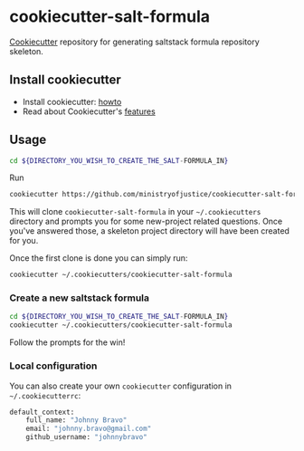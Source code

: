 # cookiecutter-salt-formula

[Cookiecutter](https://github.com/audreyr/cookiecutter) repository for generating saltstack formula repository skeleton.

## Install cookiecutter

- Install cookiecutter: [howto](http://cookiecutter.readthedocs.org/en/latest/installation.html)
- Read about Cookiecutter's [features](https://github.com/audreyr/cookiecutter#features)

## Usage

```bash
cd ${DIRECTORY_YOU_WISH_TO_CREATE_THE_SALT-FORMULA_IN}
```

Run

```bash
cookiecutter https://github.com/ministryofjustice/cookiecutter-salt-formula.git
```

This will clone `cookiecutter-salt-formula` in your `~/.cookiecutters` directory and prompts you for some new-project related questions.
Once you've answered those, a skeleton project directory will have been created for you. 

Once the first clone is done you can simply run:

```bash
cookiecutter ~/.cookiecutters/cookiecutter-salt-formula
```

### Create a new saltstack formula

```bash
cd ${DIRECTORY_YOU_WISH_TO_CREATE_THE_SALT-FORMULA_IN}
cookiecutter ~/.cookiecutters/cookiecutter-salt-formula
```

Follow the prompts for the win!

### Local configuration

You can also create your own ```cookiecutter``` configuration in ```~/.cookiecutterrc```:

```bash
default_context:
    full_name: "Johnny Bravo"
    email: "johnny.bravo@gmail.com"
    github_username: "johnnybravo"
```


